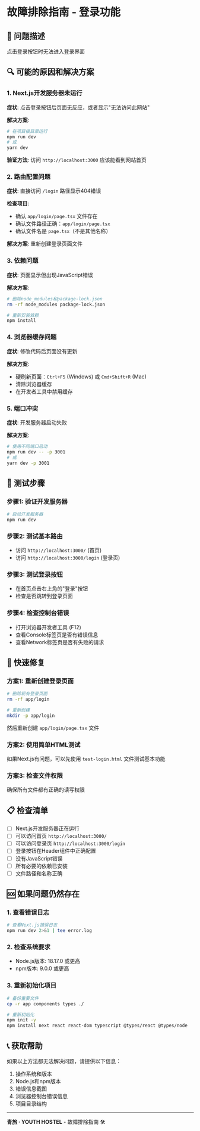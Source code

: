 # 故障排除指南 - 登录功能

## 🚨 问题描述
点击登录按钮时无法进入登录界面

## 🔍 可能的原因和解决方案

### 1. Next.js开发服务器未运行

**症状**: 点击登录按钮后页面无反应，或者显示"无法访问此网站"

**解决方案**:
```bash
# 在项目根目录运行
npm run dev
# 或
yarn dev
```

**验证方法**: 访问 `http://localhost:3000` 应该能看到网站首页

### 2. 路由配置问题

**症状**: 直接访问 `/login` 路径显示404错误

**检查项目**:
- 确认 `app/login/page.tsx` 文件存在
- 确认文件路径正确：`app/login/page.tsx`
- 确认文件名是 `page.tsx`（不是其他名称）

**解决方案**: 重新创建登录页面文件

### 3. 依赖问题

**症状**: 页面显示但出现JavaScript错误

**解决方案**:
```bash
# 删除node_modules和package-lock.json
rm -rf node_modules package-lock.json

# 重新安装依赖
npm install
```

### 4. 浏览器缓存问题

**症状**: 修改代码后页面没有更新

**解决方案**:
- 硬刷新页面：`Ctrl+F5` (Windows) 或 `Cmd+Shift+R` (Mac)
- 清除浏览器缓存
- 在开发者工具中禁用缓存

### 5. 端口冲突

**症状**: 开发服务器启动失败

**解决方案**:
```bash
# 使用不同端口启动
npm run dev -- -p 3001
# 或
yarn dev -p 3001
```

## 🧪 测试步骤

### 步骤1: 验证开发服务器
```bash
# 启动开发服务器
npm run dev
```

### 步骤2: 测试基本路由
- 访问 `http://localhost:3000/` (首页)
- 访问 `http://localhost:3000/login` (登录页)

### 步骤3: 测试登录按钮
- 在首页点击右上角的"登录"按钮
- 检查是否跳转到登录页面

### 步骤4: 检查控制台错误
- 打开浏览器开发者工具 (F12)
- 查看Console标签页是否有错误信息
- 查看Network标签页是否有失败的请求

## 🔧 快速修复

### 方案1: 重新创建登录页面
```bash
# 删除现有登录页面
rm -rf app/login

# 重新创建
mkdir -p app/login
```

然后重新创建 `app/login/page.tsx` 文件

### 方案2: 使用简单HTML测试
如果Next.js有问题，可以先使用 `test-login.html` 文件测试基本功能

### 方案3: 检查文件权限
确保所有文件都有正确的读写权限

## 📋 检查清单

- [ ] Next.js开发服务器正在运行
- [ ] 可以访问首页 `http://localhost:3000/`
- [ ] 可以访问登录页 `http://localhost:3000/login`
- [ ] 登录按钮在Header组件中正确配置
- [ ] 没有JavaScript错误
- [ ] 所有必要的依赖已安装
- [ ] 文件路径和名称正确

## 🆘 如果问题仍然存在

### 1. 查看错误日志
```bash
# 查看Next.js错误日志
npm run dev 2>&1 | tee error.log
```

### 2. 检查系统要求
- Node.js版本: 18.17.0 或更高
- npm版本: 9.0.0 或更高

### 3. 重新初始化项目
```bash
# 备份重要文件
cp -r app components types ./

# 重新初始化
npm init -y
npm install next react react-dom typescript @types/react @types/node
```

## 📞 获取帮助

如果以上方法都无法解决问题，请提供以下信息：

1. 操作系统和版本
2. Node.js和npm版本
3. 错误信息截图
4. 浏览器控制台错误信息
5. 项目目录结构

---

**青旅 · YOUTH HOSTEL** - 故障排除指南 🛠️















